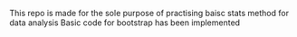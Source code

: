 This repo is made for the sole purpose of practising baisc stats method for data analysis
Basic code for bootstrap has been implemented
